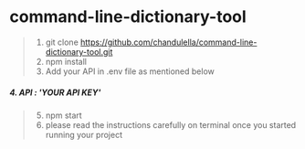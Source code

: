 # command-line-dictionary-tool
 
> 1. git clone https://github.com/chandulella/command-line-dictionary-tool.git
> 2. npm install
> 3. Add your API in .env file as mentioned below
##### 4. API : 'YOUR API KEY'
> 5. npm start
> 6. please read the instructions carefully on terminal once you started running your project
